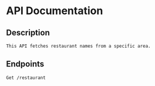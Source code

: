 # API Documentation
 
 ## Description 
    This API fetches restaurant names from a specific area. 
## Endpoints
    Get /restaurant 

